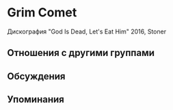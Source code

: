 # Grim Comet

Дискография
"God Is Dead, Let's Eat Him" 2016, Stoner

## Отношения с другими группами


## Обсуждения


## Упоминания

